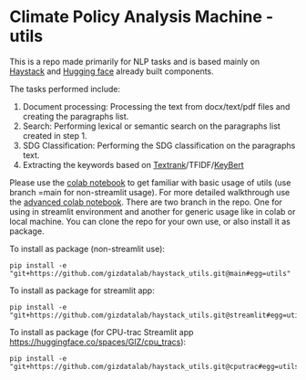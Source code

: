 # Climate Policy Analysis Machine - utils
This is a repo made primarily for NLP tasks and is based mainly on [Haystack](https://docs.haystack.deepset.ai/) and [Hugging face](https://huggingface.co/) already built components.

The tasks performed include:
1. Document processing: Processing the text from docx/text/pdf files and creating the paragraphs list.
2. Search: Performing lexical or semantic search on the paragraphs list created in step 1.
3. SDG Classification: Performing the SDG classification on the paragraphs text.
4. Extracting the keywords based on [Textrank](https://github.com/summanlp/textrank)/TFIDF/[KeyBert](https://github.com/MaartenGr/KeyBERT)

Please use the [colab notebook](https://colab.research.google.com/drive/1ym6Ub5-sMGZkfAF4lnHMWF4MgMpabZ-r?usp=sharing) to get familiar with basic usage of utils
(use branch =main for non-streamlit usage).
For more detailed walkthrough use the [advanced colab notebook](https://colab.research.google.com/drive/1t9ZpcliqlNwkS4NDeKA4JRGdtBKCE9hC?usp=sharing).
There are two branch in the repo. One for using in streamlit environment and another for generic usage like in colab or local machine. 
You can clone the repo for your own use, or also install it as package. 

To install as package (non-streamlit use):
```
pip install -e "git+https://github.com/gizdatalab/haystack_utils.git@main#egg=utils"
```

To install as package for streamlit app:
```
pip install -e "git+https://github.com/gizdatalab/haystack_utils.git@streamlit#egg=utils"
```
To install as package (for CPU-trac Streamlit app https://huggingface.co/spaces/GIZ/cpu_tracs):
```
pip install -e "git+https://github.com/gizdatalab/haystack_utils.git@cputrac#egg=utils"
```

